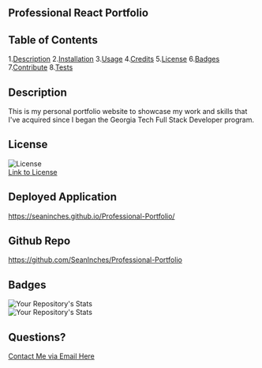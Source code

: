 ## Professional React Portfolio

## Table of Contents

1.[Description](#Description) 2.[Installation](#Installation) 3.[Usage](#Usage) 4.[Credits](#Credits) 5.[License](#License) 6.[Badges](#Badges) 7.[Contribute](#Contribute) 8.[Tests](#Tests)

## Description

This is my personal portfolio website to showcase my work and skills that I've acquired since I began the Georgia Tech Full Stack Developer program.

## License

![License](https://img.shields.io/static/v1?label=license&message=MIT&color=blue)  
 [Link to License](./LICENSE.md)

## Deployed Application

https://seaninches.github.io/Professional-Portfolio/

## Github Repo

https://github.com/SeanInches/Professional-Portfolio

## Badges

![Your Repository's Stats](https://github-readme-stats.vercel.app/api?username=SeanInches&show_icons=true)  
 ![Your Repository's Stats](https://github-readme-stats.vercel.app/api/top-langs/?username=SeanInches&theme=blue-green)

## Questions?

[Contact Me via Email Here](mailto:seanminches@gmail.com)

